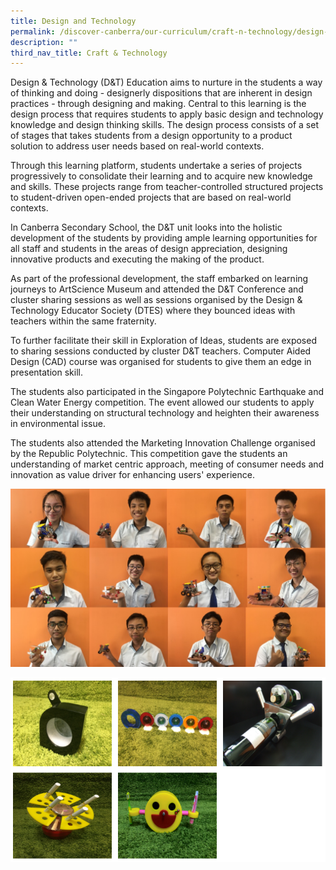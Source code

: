 ```yaml
---
title: Design and Technology
permalink: /discover-canberra/our-curriculum/craft-n-technology/design-and-technology
description: ""
third_nav_title: Craft & Technology
---
```

<p>Design &amp; Technology (D&amp;T) Education aims to nurture in the students a way of thinking and doing - designerly dispositions that are inherent in design practices - through designing and making. Central to this learning is the design process that requires students to apply basic design and technology knowledge and design thinking skills. The design process consists of a set of stages that takes students from a design opportunity to a product solution to address user needs based on real-world contexts.</p>
<p>Through this learning platform, students undertake a series of projects progressively to consolidate their learning and to acquire new knowledge and skills. These projects range from teacher-controlled structured projects to student-driven open-ended projects that are based on real-world contexts.</p>
<p>In Canberra Secondary School, the D&amp;T unit looks into the holistic development of the students by providing ample learning opportunities for all staff and students in the areas of design appreciation, designing innovative products and executing the making of the product.</p>
<p>As part of the professional development, the staff embarked on learning journeys to ArtScience Museum and attended the D&amp;T Conference and cluster sharing sessions as well as sessions organised by the Design &amp; Technology Educator Society (DTES) where they bounced ideas with teachers within the same fraternity.</p>
<p>To further facilitate their skill in Exploration of Ideas, students are exposed to sharing sessions conducted by cluster D&amp;T teachers. Computer Aided Design (CAD) course was organised for students to give them an edge in presentation skill.</p>
<p>The students also participated in the Singapore Polytechnic Earthquake and Clean Water Energy competition. The event allowed our students to apply their understanding on structural technology and heighten their awareness in environmental issue.</p>
<p>The students also attended the Marketing Innovation Challenge organised by the Republic Polytechnic. This competition gave the students an understanding of market centric approach, meeting of consumer needs and innovation as value driver for enhancing users' experience.</p>

![](/images/dt-04.jpg)

![](/images/dt1.png)